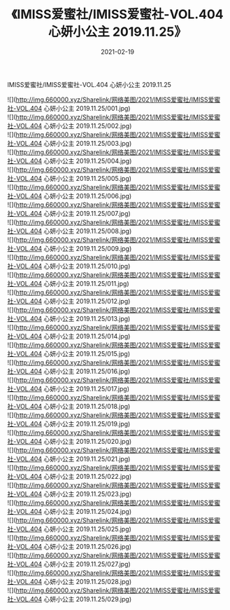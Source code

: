 ﻿---
layout: post
title:  《IMISS爱蜜社/IMISS爱蜜社-VOL.404 心妍小公主 2019.11.25》
date:   2021-02-19
img: http://img.660000.xyz/Sharelink/网络美图/2021/IMISS爱蜜社/IMISS爱蜜社-VOL.404 心妍小公主 2019.11.25/000.jpg
categories: [美女, 清纯, 唯美]
---

IMISS爱蜜社/IMISS爱蜜社-VOL.404 心妍小公主 2019.11.25

 ![](http://img.660000.xyz/Sharelink/网络美图/2021/IMISS爱蜜社/IMISS爱蜜社-VOL.404 心妍小公主 2019.11.25/001.jpg) <br>![](http://img.660000.xyz/Sharelink/网络美图/2021/IMISS爱蜜社/IMISS爱蜜社-VOL.404 心妍小公主 2019.11.25/002.jpg) <br>![](http://img.660000.xyz/Sharelink/网络美图/2021/IMISS爱蜜社/IMISS爱蜜社-VOL.404 心妍小公主 2019.11.25/003.jpg) <br>![](http://img.660000.xyz/Sharelink/网络美图/2021/IMISS爱蜜社/IMISS爱蜜社-VOL.404 心妍小公主 2019.11.25/004.jpg) <br>![](http://img.660000.xyz/Sharelink/网络美图/2021/IMISS爱蜜社/IMISS爱蜜社-VOL.404 心妍小公主 2019.11.25/005.jpg) <br>![](http://img.660000.xyz/Sharelink/网络美图/2021/IMISS爱蜜社/IMISS爱蜜社-VOL.404 心妍小公主 2019.11.25/006.jpg) <br>![](http://img.660000.xyz/Sharelink/网络美图/2021/IMISS爱蜜社/IMISS爱蜜社-VOL.404 心妍小公主 2019.11.25/007.jpg) <br>![](http://img.660000.xyz/Sharelink/网络美图/2021/IMISS爱蜜社/IMISS爱蜜社-VOL.404 心妍小公主 2019.11.25/008.jpg) <br>![](http://img.660000.xyz/Sharelink/网络美图/2021/IMISS爱蜜社/IMISS爱蜜社-VOL.404 心妍小公主 2019.11.25/009.jpg) <br>![](http://img.660000.xyz/Sharelink/网络美图/2021/IMISS爱蜜社/IMISS爱蜜社-VOL.404 心妍小公主 2019.11.25/010.jpg) <br>![](http://img.660000.xyz/Sharelink/网络美图/2021/IMISS爱蜜社/IMISS爱蜜社-VOL.404 心妍小公主 2019.11.25/011.jpg) <br>![](http://img.660000.xyz/Sharelink/网络美图/2021/IMISS爱蜜社/IMISS爱蜜社-VOL.404 心妍小公主 2019.11.25/012.jpg) <br>![](http://img.660000.xyz/Sharelink/网络美图/2021/IMISS爱蜜社/IMISS爱蜜社-VOL.404 心妍小公主 2019.11.25/013.jpg) <br>![](http://img.660000.xyz/Sharelink/网络美图/2021/IMISS爱蜜社/IMISS爱蜜社-VOL.404 心妍小公主 2019.11.25/014.jpg) <br>![](http://img.660000.xyz/Sharelink/网络美图/2021/IMISS爱蜜社/IMISS爱蜜社-VOL.404 心妍小公主 2019.11.25/015.jpg) <br>![](http://img.660000.xyz/Sharelink/网络美图/2021/IMISS爱蜜社/IMISS爱蜜社-VOL.404 心妍小公主 2019.11.25/016.jpg) <br>![](http://img.660000.xyz/Sharelink/网络美图/2021/IMISS爱蜜社/IMISS爱蜜社-VOL.404 心妍小公主 2019.11.25/017.jpg) <br>![](http://img.660000.xyz/Sharelink/网络美图/2021/IMISS爱蜜社/IMISS爱蜜社-VOL.404 心妍小公主 2019.11.25/018.jpg) <br>![](http://img.660000.xyz/Sharelink/网络美图/2021/IMISS爱蜜社/IMISS爱蜜社-VOL.404 心妍小公主 2019.11.25/019.jpg) <br>![](http://img.660000.xyz/Sharelink/网络美图/2021/IMISS爱蜜社/IMISS爱蜜社-VOL.404 心妍小公主 2019.11.25/020.jpg) <br>![](http://img.660000.xyz/Sharelink/网络美图/2021/IMISS爱蜜社/IMISS爱蜜社-VOL.404 心妍小公主 2019.11.25/021.jpg) <br>![](http://img.660000.xyz/Sharelink/网络美图/2021/IMISS爱蜜社/IMISS爱蜜社-VOL.404 心妍小公主 2019.11.25/022.jpg) <br>![](http://img.660000.xyz/Sharelink/网络美图/2021/IMISS爱蜜社/IMISS爱蜜社-VOL.404 心妍小公主 2019.11.25/023.jpg) <br>![](http://img.660000.xyz/Sharelink/网络美图/2021/IMISS爱蜜社/IMISS爱蜜社-VOL.404 心妍小公主 2019.11.25/024.jpg) <br>![](http://img.660000.xyz/Sharelink/网络美图/2021/IMISS爱蜜社/IMISS爱蜜社-VOL.404 心妍小公主 2019.11.25/025.jpg) <br>![](http://img.660000.xyz/Sharelink/网络美图/2021/IMISS爱蜜社/IMISS爱蜜社-VOL.404 心妍小公主 2019.11.25/026.jpg) <br>![](http://img.660000.xyz/Sharelink/网络美图/2021/IMISS爱蜜社/IMISS爱蜜社-VOL.404 心妍小公主 2019.11.25/027.jpg) <br>![](http://img.660000.xyz/Sharelink/网络美图/2021/IMISS爱蜜社/IMISS爱蜜社-VOL.404 心妍小公主 2019.11.25/028.jpg) <br>![](http://img.660000.xyz/Sharelink/网络美图/2021/IMISS爱蜜社/IMISS爱蜜社-VOL.404 心妍小公主 2019.11.25/029.jpg) <br>